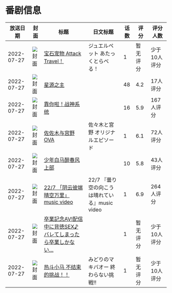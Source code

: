 # 番剧信息

|放送日期|封面|标题|日文标题|话数|评分|评分人数|
|---|---|---|---|---|---|---|
|2022-07-27|![封面](https://lain.bgm.tv/pic/cover/c/a9/b9/298654_00kB1.jpg)|[宝石宠物 Attack Travel！](https://bangumi.tv/subject/298654)|ジュエルペット あたっくとらべる！|1|暂无评分|少于10人评分|
|2022-07-27|![封面](https://lain.bgm.tv/pic/cover/c/44/dd/358586_Xi3K8.jpg)|[星源之主](https://bangumi.tv/subject/358586)||48|4.2|17人评分|
|2022-07-27|![封面](https://lain.bgm.tv/pic/cover/c/61/e0/358692_mKr3R.jpg)|[靠你啦！战神系统](https://bangumi.tv/subject/358692)||16|5.9|167人评分|
|2022-07-27|![封面](https://lain.bgm.tv/pic/cover/c/09/89/366566_YQ7UO.jpg)|[佐佐木与宫野 OVA](https://bangumi.tv/subject/366566)|佐々木と宮野 オリジナルエピソード|1|6.1|72人评分|
|2022-07-27|![封面](https://lain.bgm.tv/pic/cover/c/19/ee/380466_olbGl.jpg)|[少年白马醉春风 上部](https://bangumi.tv/subject/380466)||10|5.8|43人评分|
|2022-07-27|![封面](https://lain.bgm.tv/pic/cover/c/8e/5e/393446_E4F2K.jpg)|[22/7 「阴云彼端 晴空万里」music video](https://bangumi.tv/subject/393446)|22/7 『曇り空の向こうは晴れている』music video|1|6.9|264人评分|
|2022-07-27|![封面](https://bangumi.tv/img/no_icon_subject.png)|[卒業記念AV!配信中に背徳SEX♪バレてしまったら卒業しかない…](https://bangumi.tv/subject/401956)||1|暂无评分|少于10人评分|
|2022-07-27|![封面](https://lain.bgm.tv/pic/cover/c/ec/3b/441662_owi4R.jpg)|[热斗小马 不结束的挑战！！](https://bangumi.tv/subject/441662)|みどりのマキバオー 終わらない挑戦!!|1|暂无评分|少于10人评分|
